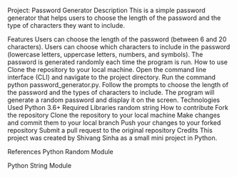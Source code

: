 Project: Password Generator
Description
This is a simple password generator that helps users to choose the length of the password and the type of characters they want to include.

Features
Users can choose the length of the password (between 6 and 20 characters).
Users can choose which characters to include in the password (lowercase letters, uppercase letters, numbers, and symbols).
The password is generated randomly each time the program is run.
How to use
Clone the repository to your local machine.
Open the command line interface (CLI) and navigate to the project directory.
Run the command python password_generator.py.
Follow the prompts to choose the length of the password and the types of characters to include.
The program will generate a random password and display it on the screen.
Technologies Used
Python 3.6+
Required Libraries
random
string
How to contribute
Fork the repository
Clone the repository to your local machine
Make changes and commit them to your local branch
Push your changes to your forked repository
Submit a pull request to the original repository
Credits
This project was created by Shivang Sinha as a small mini project in Python.

References
Python Random Module

Python String Module
